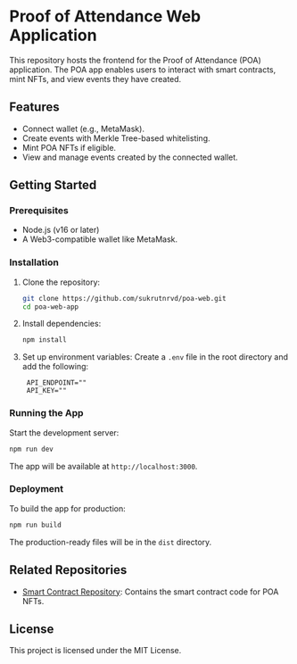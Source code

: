 # Proof of Attendance Web Application

This repository hosts the frontend for the Proof of Attendance (POA) application. The POA app enables users to interact with smart contracts, mint NFTs, and view events they have created.

## Features

- Connect wallet (e.g., MetaMask).
- Create events with Merkle Tree-based whitelisting.
- Mint POA NFTs if eligible.
- View and manage events created by the connected wallet.

## Getting Started

### Prerequisites

- Node.js (v16 or later)
- A Web3-compatible wallet like MetaMask.

### Installation

1. Clone the repository:

   ```bash
   git clone https://github.com/sukrutnrvd/poa-web.git
   cd poa-web-app
   ```

2. Install dependencies:

   ```bash
   npm install
   ```

3. Set up environment variables:
   Create a `.env` file in the root directory and add the following:
   ```plaintext
    API_ENDPOINT=""
    API_KEY=""
   ```

### Running the App

Start the development server:

```bash
npm run dev
```

The app will be available at `http://localhost:3000`.

### Deployment

To build the app for production:

```bash
npm run build
```

The production-ready files will be in the `dist` directory.

## Related Repositories

- [Smart Contract Repository](https://github.com/sukrutnrvd/poa-smart-contract): Contains the smart contract code for POA NFTs.

## License

This project is licensed under the MIT License.
